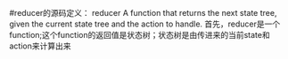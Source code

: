 #reducer的源码定义：
reducer A function that returns the next state tree, given the current state tree and the action to handle.
首先，reducer是一个function;这个function的返回值是状态树；状态树是由传进来的当前state和action来计算出来